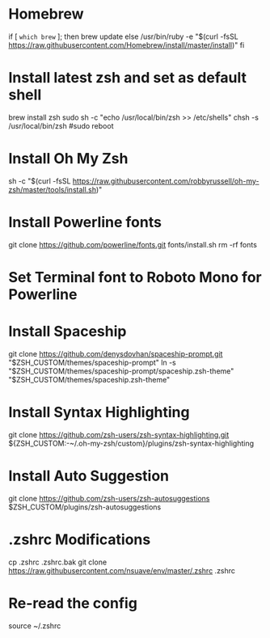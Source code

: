 <!-- Inspired by:
* https://dev.to/aspittel/my-terminal-setup-iterm2--zsh--30lm
* https://www.freecodecamp.org/news/jazz-up-your-zsh-terminal-in-seven-steps-a-visual-guide-e81a8fd59a38/ -->
# Homebrew
if [ `which brew` ]; then
    brew update
else
    /usr/bin/ruby -e "$(curl -fsSL https://raw.githubusercontent.com/Homebrew/install/master/install)"
fi

# Install latest zsh and set as default shell
brew install zsh
sudo sh -c "echo /usr/local/bin/zsh >> /etc/shells"
chsh -s /usr/local/bin/zsh
#sudo reboot

# Install Oh My Zsh
sh -c "$(curl -fsSL https://raw.githubusercontent.com/robbyrussell/oh-my-zsh/master/tools/install.sh)"

# Install Powerline fonts
git clone https://github.com/powerline/fonts.git
fonts/install.sh
rm -rf fonts

# Set Terminal font to Roboto Mono for Powerline

# Install Spaceship
git clone https://github.com/denysdovhan/spaceship-prompt.git "$ZSH_CUSTOM/themes/spaceship-prompt"
ln -s "$ZSH_CUSTOM/themes/spaceship-prompt/spaceship.zsh-theme" "$ZSH_CUSTOM/themes/spaceship.zsh-theme"

# Install Syntax Highlighting
git clone https://github.com/zsh-users/zsh-syntax-highlighting.git ${ZSH_CUSTOM:-~/.oh-my-zsh/custom}/plugins/zsh-syntax-highlighting

# Install Auto Suggestion
git clone https://github.com/zsh-users/zsh-autosuggestions $ZSH_CUSTOM/plugins/zsh-autosuggestions

# .zshrc Modifications
cp .zshrc .zshrc.bak
git clone https://raw.githubusercontent.com/nsuave/env/master/.zshrc .zshrc

# Re-read the config
source ~/.zshrc